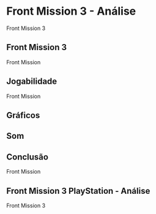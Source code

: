 ---
---

# Front Mission 3 - Análise

Front Mission 3

## Front Mission 3

Front Mission

## Jogabilidade

Front Mission

## Gráficos


## Som

## Conclusão

Front Mission

## Front Mission 3 PlayStation - Análise

Front Mission 3
